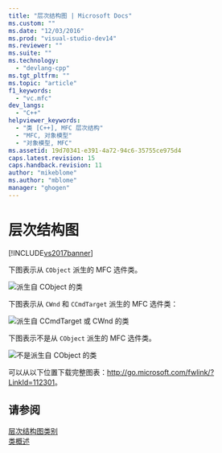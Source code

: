 ```yaml
---
title: "层次结构图 | Microsoft Docs"
ms.custom: ""
ms.date: "12/03/2016"
ms.prod: "visual-studio-dev14"
ms.reviewer: ""
ms.suite: ""
ms.technology: 
  - "devlang-cpp"
ms.tgt_pltfrm: ""
ms.topic: "article"
f1_keywords: 
  - "vc.mfc"
dev_langs: 
  - "C++"
helpviewer_keywords: 
  - "类 [C++], MFC 层次结构"
  - "MFC, 对象模型"
  - "对象模型, MFC"
ms.assetid: 19d70341-e391-4a72-94c6-35755ce975d4
caps.latest.revision: 15
caps.handback.revision: 11
author: "mikeblome"
ms.author: "mblome"
manager: "ghogen"
---
```

# 层次结构图
[!INCLUDE[vs2017banner](../assembler/inline/includes/vs2017banner.md)]

下图表示从 `CObject` 派生的 MFC 选件类。  
  
 ![派生自 CObject 的类](../mfc/media/mfc_heirarchy_chart1of3.png "MFC\_Heirarchy\_Chart1of3")  
  
 下图表示从 `CWnd` 和  `CCmdTarget` 派生的 MFC 选件类：  
  
 ![派生自 CCmdTarget 或 CWnd 的类](../mfc/media/mfc_heirarchy_chart2of3.png "MFC\_Heirarchy\_Chart2of3")  
  
 下图表示不是从 `CObject` 派生的 MFC 选件类。  
  
 ![不是派生自 CObject 的类](../Image/MFC_Heirarchy_Chart3of3.png "MFC\_Heirarchy\_Chart3of3")  
  
 可以从以下位置下载完整图表：[http:\/\/go.microsoft.com\/fwlink\/?LinkId\=112301](http://go.microsoft.com/fwlink/?LinkId=112301)。  
  
## 请参阅  
 [层次结构图类别](../mfc/hierarchy-chart-categories.md)   
 [类概述](../mfc/class-library-overview.md)
